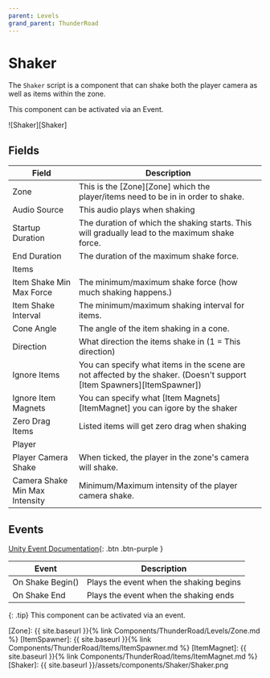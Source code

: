 ```yaml
---
parent: Levels
grand_parent: ThunderRoad
---
```


# Shaker

The `Shaker` script is a component that can shake both the player camera as well as items within the zone. 

This component can be activated via an Event.

![Shaker][Shaker]

## Fields

| Field                       | Description
| ---                         | ---
| Zone                        | This is the [Zone][Zone] which the player/items need to be in in order to shake.
| Audio Source                | This audio plays when shaking 
| Startup Duration            | The duration of which the shaking starts. This will gradually lead to the maximum shake force.
| End Duration                | The duration of the maximum shake force.
| Items                       |
| Item Shake Min Max Force    | The minimum/maximum shake force (how much shaking happens.)
| Item Shake Interval         | The minimum/maximum shaking interval for items.
| Cone Angle                  | The angle of the item shaking in a cone.
| Direction                   | What direction the items shake in (1 = This direction)
| Ignore Items                | You can specify what items in the scene are not affected by the shaker. (Doesn't support [Item Spawners][ItemSpawner])
| Ignore Item Magnets         | You can specify what [Item Magnets][ItemMagnet] you can igore by the shaker
| Zero Drag Items             | Listed items will get zero drag when shaking
| Player                      |
| Player Camera Shake         | When ticked, the player in the zone's camera will shake. 
| Camera Shake Min Max Intensity | Minimum/Maximum intensity of the player camera shake.

## Events
[Unity Event Documentation](https://docs.unity3d.com/Manual/UnityEvents.html){: .btn .btn-purple }

| Event                       | Description
| ---                         | ---
| On Shake Begin()            | Plays the event when the shaking begins
| On Shake End                | Plays the event when the shaking ends

{: .tip}
This component can be activated via an event.

[Zone]: {{ site.baseurl }}{% link Components/ThunderRoad/Levels/Zone.md %}
[ItemSpawner]: {{ site.baseurl }}{% link Components/ThunderRoad/Items/ItemSpawner.md %}
[ItemMagnet]: {{ site.baseurl }}{% link Components/ThunderRoad/Items/ItemMagnet.md %}
[Shaker]: {{ site.baseurl }}/assets/components/Shaker/Shaker.png
